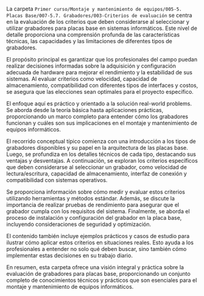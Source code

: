 La carpeta `Primer curso/Montaje y mantenimiento de equipos/005-5. Placas Base/007-5.7. Grabadores/003-Criterios de evaluación` se centra en la evaluación de los criterios que deben considerarse al seleccionar y utilizar grabadores para placas base en sistemas informáticos. Este nivel de detalle proporciona una comprensión profunda de las características técnicas, las capacidades y las limitaciones de diferentes tipos de grabadores.

El propósito principal es garantizar que los profesionales del campo puedan realizar decisiones informadas sobre la adquisición y configuración adecuada de hardware para mejorar el rendimiento y la estabilidad de sus sistemas. Al evaluar criterios como velocidad, capacidad de almacenamiento, compatibilidad con diferentes tipos de interfaces y costos, se asegura que las elecciones sean optimales para el proyecto específico.

El enfoque aquí es práctico y orientado a la solución real-world problems. Se aborda desde la teoría básica hasta aplicaciones prácticas, proporcionando un marco completo para entender cómo los grabadores funcionan y cuáles son sus implicaciones en el montaje y mantenimiento de equipos informáticos.

El recorrido conceptual típico comienza con una introducción a los tipos de grabadores disponibles y su papel en la arquitectura de las placas base. Luego, se profundiza en los detalles técnicos de cada tipo, destacando sus ventajas y desventajas. A continuación, se exploran los criterios específicos que deben considerarse al seleccionar un grabador, como velocidad de lectura/escritura, capacidad de almacenamiento, interfaz de conexión y compatibilidad con sistemas operativos.

Se proporciona información sobre cómo medir y evaluar estos criterios utilizando herramientas y métodos estándar. Además, se discute la importancia de realizar pruebas de rendimiento para asegurar que el grabador cumpla con los requisitos del sistema. Finalmente, se aborda el proceso de instalación y configuración del grabador en la placa base, incluyendo consideraciones de seguridad y optimización.

El contenido también incluye ejemplos prácticos y casos de estudio para ilustrar cómo aplicar estos criterios en situaciones reales. Esto ayuda a los profesionales a entender no solo qué deben buscar, sino también cómo implementar estas decisiones en su trabajo diario.

En resumen, esta carpeta ofrece una visión integral y práctica sobre la evaluación de grabadores para placas base, proporcionando un conjunto completo de conocimientos técnicos y prácticos que son esenciales para el montaje y mantenimiento de equipos informáticos.
